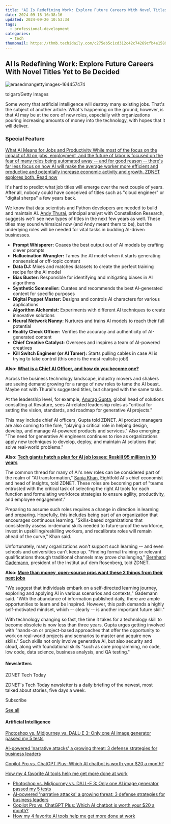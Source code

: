 ```yaml
---
title: "AI Is Redefining Work: Explore Future Careers With Novel Titles Yet to Be Decided"
date: 2024-09-18 16:38:16
updated: 2024-09-20 10:53:34
tags:
  - professional-development
categories:
  - tech
thumbnail: https://thmb.techidaily.com/c275eb5c1cd312c42c74269cfb4e1589d2e9cb8cab7a9b1adc24ef823b395882.jpg
---
```


## AI Is Redefining Work: Explore Future Careers With Novel Titles Yet to Be Decided

![erasedmangettyimages-164457474](https://www.zdnet.com/a/img/resize/6f0560978eea5c355660eff49fbbc7ccd79fa96e/2024/06/05/3504c097-38f2-42fe-b0d3-9f2bc90c8ddb/erasedmangettyimages-164457474.jpg?auto=webp&width=1280)

tolgart/Getty Images

Some worry that artificial intelligence will destroy many existing jobs. That's the subject of another article. What's happening on the ground, however, is that AI may be at the core of new roles, especially with organizations pouring increasing amounts of money into the technology, with hopes that it will deliver. 

### Special Feature

[What AI Means for Jobs and Productivity While most of the focus on the impact of AI on jobs, employment, and the future of labor is focused on the fear of many roles being automated away -- and for good reason -- there's far less focus on how AI will make the average worker more efficient and productive and potentially increase economic activity and growth. ZDNET explores both.  Read now](https://www.zdnet.com/collection/what-ai-means-for-jobs-and-productivity/)

It's hard to predict what job titles will emerge over the next couple of years. After all, nobody could have conceived of titles such as "cloud engineer" or "digital sherpa" a few years back. 

We know that data scientists and Python developers are needed to build and maintain AI. [Andy Thurai](https://www.constellationr.com/users/andy-thurai), principal analyst with Constellation Research, suggests we'll see new types of titles in the next few years as well. These titles may sound whimsical now (and Andy meant them to be), but the underlying roles will be needed for vital tasks in budding AI-driven businesses.

* **Prompt Whisperer:** Coaxes the best output out of AI models by crafting clever prompts
* **Hallucination Wrangler:** Tames the AI model when it starts generating nonsensical or off-topic content
* **Data DJ:** Mixes and matches datasets to create the perfect training recipe for the AI model
* **Bias Buster:** Responsible for identifying and mitigating biases in AI algorithms
* **Synthetic Sommelier:** Curates and recommends the best AI-generated content for specific purposes
* **Digital Puppet Master:** Designs and controls AI characters for various applications
* **Algorithm Alchemist:** Experiments with different AI techniques to create innovative solutions
* **Neural Network Nanny:** Nurtures and trains AI models to reach their full potential
* **Reality Check Officer:** Verifies the accuracy and authenticity of AI-generated content
* **Chief Creative Catalyst:** Oversees and inspires a team of AI-powered creatives
* **Kill Switch Engineer (or AI Tamer):** Starts pulling cables in case AI is trying to take control (this one is the most realistic job!)

**Also: [What is a Chief AI Officer, and how do you become one?](https://www.zdnet.com/article/what-is-a-chief-ai-officer-and-how-do-you-become-one/)**

Across the business technology landscape, industry movers and shakers are seeing demand growing for a range of new roles to tame the AI beast. Maybe not with Thurai's suggested titles, but charged with the same tasks. 

At the leadership level, for example, [Anurag Gupta](https://www.linkedin.com/in/anuragiimk/), global head of solutions consulting at Revature, sees AI-related leadership roles as "critical for setting the vision, standards, and roadmap for generative AI projects." 

This may include chief AI officers, Gupta told ZDNET. AI product managers are also coming to the fore, "playing a critical role in helping design, develop, and manage AI-powered products and services." Also emerging: "The need for generative AI engineers continues to rise as organizations apply new techniques to develop, deploy, and maintain AI solutions that solve real-world problems."

**Also: [Tech giants hatch a plan for AI job losses: Reskill 95 million in 10 years](https://www.zdnet.com/article/tech-giants-hatch-a-plan-for-ai-job-losses-reskill-95-million-in-10-years/)**

The common thread for many of AI's new roles can be considered part of the realm of "AI transformation," [Sania Khan](https://eightfold.ai/blog/contributor/skhan/), Eightfold AI's chief economist and head of insights, told ZDNET. These roles are becoming part of "teams entrusted with the critical task of selecting the right AI tools for each function and formulating workforce strategies to ensure agility, productivity, and employee engagement."

Preparing to assume such roles requires a change in direction in learning and preparing. Hopefully, this includes being part of an organization that encourages continuous learning. "Skills-based organizations that consistently assess in-demand skills needed to future-proof the workforce, invest in upskilling/reskilling workers, and recalibrate roles will remain ahead of the curve," Khan said. 

Unfortunately, many organizations won't support such learning -- and even schools and universities can't keep up. "Finding formal training or relevant qualifications through traditional channels may prove challenging," [Bernhard Gademann](https://instrosenberg.ch/journal/bernhard-gademann-at-the-world-summit-ai/), president of the Institut auf dem Rosenberg, told ZDNET.

**Also: [More than money, open-source pros want these 2 things from their next jobs](https://www.zdnet.com/home-and-office/work-life/more-than-money-open-source-pros-want-these-2-things-from-their-next-jobs/)**

"We suggest that individuals embark on a self-directed learning journey, exploring and applying AI in various scenarios and contexts," Gademann said. "With the abundance of information published daily, there are ample opportunities to learn and be inspired. However, this path demands a highly self-motivated mindset, which -- clearly -- is another important future skill."

With technology changing so fast, the time it takes for a technology skill to become obsolete is now less than three years. Gupta urges getting involved with "hands-on or project-based approaches that offer the opportunity to work on real-world projects and scenarios to master and acquire new skills." Such skills not only involve generative AI, but also security and cloud, along with foundational skills "such as core programming, no code, low code, data science, business analysis, and QA testing." 

#### Newsletters

ZDNET Tech Today

ZDNET's Tech Today newsletter is a daily briefing of the newest, most talked about stories, five days a week.

 Subscribe

[See all](https://www.zdnet.com/newsletters/)

#### Artificial Intelligence

[Photoshop vs. Midjourney vs. DALL-E 3: Only one AI image generator passed my 5 tests](https://www.zdnet.com/article/is-photoshops-new-text-to-image-as-good-as-midjourney-and-dall-e-we-test-it-and-see/ "Photoshop vs. Midjourney vs. DALL-E 3: Only one AI image generator passed my 5 tests")

[AI-powered 'narrative attacks' a growing threat: 3 defense strategies for business leaders](https://www.zdnet.com/article/ai-powered-narrative-attacks-a-growing-threat-3-defense-strategies-for-business-leaders/ "AI-powered 'narrative attacks' a growing threat: 3 defense strategies for business leaders")

[Copilot Pro vs. ChatGPT Plus: Which AI chatbot is worth your $20 a month?](https://www.zdnet.com/article/copilot-pro-vs-chatgpt-plus-which-is-ai-chatbot-is-worth-your-20-a-month/ "Copilot Pro vs. ChatGPT Plus: Which AI chatbot is worth your $20 a month?")

[How my 4 favorite AI tools help me get more done at work](https://www.zdnet.com/article/how-my-4-favorite-ai-tools-help-me-get-more-done-at-work/ "How my 4 favorite AI tools help me get more done at work")

* [Photoshop vs. Midjourney vs. DALL-E 3: Only one AI image generator passed my 5 tests](https://www.zdnet.com/article/is-photoshops-new-text-to-image-as-good-as-midjourney-and-dall-e-we-test-it-and-see/ "Photoshop vs. Midjourney vs. DALL-E 3: Only one AI image generator passed my 5 tests")
* [AI-powered 'narrative attacks' a growing threat: 3 defense strategies for business leaders](https://www.zdnet.com/article/ai-powered-narrative-attacks-a-growing-threat-3-defense-strategies-for-business-leaders/ "AI-powered 'narrative attacks' a growing threat: 3 defense strategies for business leaders")
* [Copilot Pro vs. ChatGPT Plus: Which AI chatbot is worth your $20 a month?](https://www.zdnet.com/article/copilot-pro-vs-chatgpt-plus-which-is-ai-chatbot-is-worth-your-20-a-month/ "Copilot Pro vs. ChatGPT Plus: Which AI chatbot is worth your $20 a month?")
* [How my 4 favorite AI tools help me get more done at work](https://www.zdnet.com/article/how-my-4-favorite-ai-tools-help-me-get-more-done-at-work/ "How my 4 favorite AI tools help me get more done at work")

<ins class="adsbygoogle"
     style="display:block"
     data-ad-format="autorelaxed"
     data-ad-client="ca-pub-7571918770474297"
     data-ad-slot="1223367746"></ins>



<ins class="adsbygoogle"
     style="display:block"
     data-ad-client="ca-pub-7571918770474297"
     data-ad-slot="8358498916"
     data-ad-format="auto"
     data-full-width-responsive="true"></ins>
